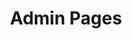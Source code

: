 ---
title: Admin Pages
description: Create an AuthCheck component to render content for signed-in users
weight: 40
lastmod: 2021-02-01T10:23:30-09:00
draft: false
vimeo: 
emoji: 🛑
video_length: 11:47
---
